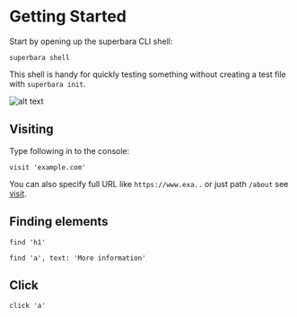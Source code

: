 # Getting Started

Start by opening up the superbara CLI shell:

```shell
superbara shell
```

This shell is handy for quickly testing something without creating a test file with `superbara init`.

![alt text](getting_started/shell.png)


## Visiting

Type following in to the console:

```
visit 'example.com'
```

You can also specify full URL like `https://www.exa..` or just path `/about` see [visit](./reference/visit.md).

## Finding elements

```
find 'h1'
```

```
find 'a', text: 'More information'
```

## Click

```
click 'a'
```
